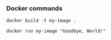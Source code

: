 ### Docker commands  


```
docker build -t my-image .
```

```
docker run my-image "Goodbye, World!"

```